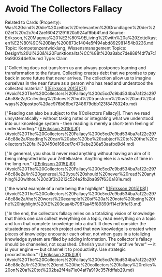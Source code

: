# Avoid The Collectors Fallacy

Related to Cards (Property): Was%20sind%20die%20zeitlos%20relevanten%20Grundlagen%20der%20Zet%20c2c7c42ae160421291620a924af9bb4f.md
Source: Eriksson,%20Magnus%20%E2%80%9ELiving%20with%20a%20Zettelkasten%E2%80%9C%20Blay%200873c1404e5f494abd892981454b0236.md
Topic: Kompetenzentwicklung, Wissensmanagement
Topics: Design%20UI%20&%20Funktionalita%CC%88t%20a8abc7de888f4df7a7c19a930344ef0e.md
Type: Claim

["Collecting does not transform us and always postpones learning and transformation to the future. Collecting creates debt that we promise to pay back in some future that never arrives. The collection allow us to imagine ourselves in the near future as a person who has read and understood the collected material." ([[[Eriksson 2015]]:7](zotero://open-pdf/library/items/QNCCMQSJ?page=7))](Avoid%20The%20Collectors%20Fallacy%200c5cd7c9bd534ba7af22c29746c88e2a/Collecting%20does%20not%20transform%20us%20and%20always%20postpo%20ac976b86be7248679dbb123f8478324b.md)

["Reading can also be subject to the [[Collectors Fallacy]]. Then we read unsystematically - without taking notes or integrating what we understood into our knowledge system - then reading is merely a short-term feeling of understanding." ([[[Eriksson 2015]]:8](zotero://open-pdf/library/items/QNCCMQSJ?page=8))](Avoid%20The%20Collectors%20Fallacy%200c5cd7c9bd534ba7af22c29746c88e2a/Reading%20can%20also%20be%20subject%20to%20the%20collectors%20fall%20450d168cef7c470ebe238a53aafbd9d4.md)

["In genereal, you should never read anything without having an aim of it being integrated into your Zettelkasten. Anything else is a waste of time in the long run." ([[[Eriksson 2015]]:8](zotero://open-pdf/library/items/QNCCMQSJ?page=8))](Avoid%20The%20Collectors%20Fallacy%200c5cd7c9bd534ba7af22c29746c88e2a/In%20genereal,%20you%20should%20never%20read%20anything%20withou%20d3f3b3212c524e2fb2ba897f630a181e.md)

["the worst example of a note being the highlight" ([[[Eriksson 2015]]:8](zotero://open-pdf/library/items/QNCCMQSJ?page=8))](Avoid%20The%20Collectors%20Fallacy%200c5cd7c9bd534ba7af22c29746c88e2a/the%20worst%20example%20of%20a%20note%20being%20the%20highlight%20(E%203caa4b7987aa45f89890ff14cf9ffef3.md)

["In the end, the collectors fallacy relies on a totalizing vision of knowledge that thinks one can collect everything on a topic, read everything on a topic and turn that complete knowledge into a draft. It does not consider the situatedness of a research project and that new knowledge is created when pieces of knowledge encounter each other, not when gaps in a totalizing knowledge system are filled by adding information. The collector's fallacy should be channeled, not squashed. Cherish your inner "archive fever" — it is your engine — but channel it to productivity. Use strategic procrastination." ([[[Eriksson 2015]]:8](zotero://open-pdf/library/items/QNCCMQSJ?page=8))](Avoid%20The%20Collectors%20Fallacy%200c5cd7c9bd534ba7af22c29746c88e2a/In%20the%20end,%20the%20collectors%20fallacy%20relies%20on%20a%20tot%202ba2f44a71e04af7a919c357fdffab29.md)